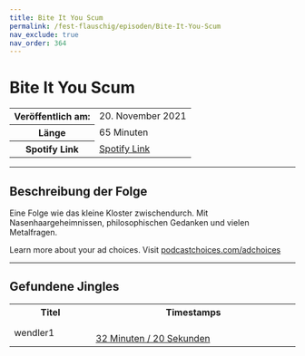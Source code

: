 ```yaml
---
title: Bite It You Scum
permalink: /fest-flauschig/episoden/Bite-It-You-Scum
nav_exclude: true
nav_order: 364
---
```


# Bite It You Scum
<table class="resp-table dcf-table dcf-table-responsive dcf-table-bordered dcf-table-striped dcf-w-100%">
                    <tbody>
                        <tr>
                            <th scope="row">Veröffentlich am:</th>
                            <td data-label="Veröffentlich am:">20. November 2021</td>
                        </tr>
                        <tr>
                            <th scope="row">Länge </th>
                            <td data-label="Länge ">65 Minuten</td>
                        </tr><tr>
                                <th scope="row">Spotify Link</th>
                                <td data-label="Spotify Link"><a href="https://open.spotify.com/episode/7GwvJ6w4ihJn0ehnFQhT5V">Spotify Link</a></td>
                            </tr></tbody>
                </table>

***

## Beschreibung der Folge

<div>
<p>Eine Folge wie das kleine Kloster zwischendurch. Mit Nasenhaargeheimnissen, philosophischen Gedanken und vielen Metalfragen. </p><p> </p><p>Learn more about your ad choices. Visit <a href="https://podcastchoices.com/adchoices">podcastchoices.com/adchoices</a></p>  
</div>

***

## Gefundene Jingles

<table style="display: table;">
                                    <tr>
                                        <th class="tableColumnTitle">Titel</th>
                                        <th class="tableColumnTimestamps">Timestamps</th>
                                    </tr>
                                    <tr>
                                <td markdown="span"  class="tableColumnTitle">wendler1</td>
                                <td markdown="span" class="tableColumnTimestamps">
                                <br>
                                <a href="https://open.spotify.com/episode/7GwvJ6w4ihJn0ehnFQhT5V?t=1940">
                                32 Minuten / 20 Sekunden</a>
                                </td></tr></table>